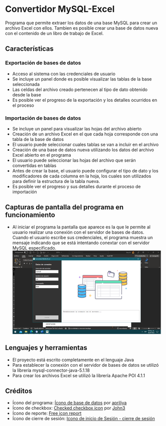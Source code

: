 # Convertidor MySQL-Excel
Programa que permite extraer los datos de una base MySQL para crear un archivo Excel con ellos.
Tambien es posible crear una base de datos nueva con el contenido de un libro de trabajo de Excel.

## Características
### Exportación de bases de datos
* Acceso al sistema con las credenciales de usuario
* Se incluye un panel donde es posible visualizar las tablas de la base seleccionada
* Las celdas del archivo creado pertenecen al tipo de dato obtenido desde la base
* Es posible ver el progreso de la exportación y los detalles ocurridos en el proceso

### Importación de bases de datos
* Se incluye un panel para visualizar las hojas del archivo abierto
* Creación de un archivo Excel en el que cada hoja corresponde con una tabla de la base de datos
* El usuario puede seleccionar cuales tablas se van a incluir en el archivo
* Creación de una base de datos nueva utilizando los datos del archivo Excel abierto en el programa
* El usuario puede seleccionar las hojas del archivo que serán convertidas en tablas
* Antes de crear la base, el usuario puede configurar el tipo de dato y los modificadores de cada columna en la hoja, los cuales son utilizados para definir la estructura de la tabla nueva.
* Es posible ver el progreso y sus detalles durante el proceso de importación

## Capturas de pantalla del programa en funcionamiento
* Al iniciar el programa la pantalla que aparece es la que le permite al usuario realizar una conexión con el servidor de bases de datos. Cuando el usuario escribe sus credenciales, el programa muestra un mensaje indicando que se está intentando conextar con el servidor MySQL especificado. 
![Inicio de sesión](Imagen1.png)

## Lenguajes y herramientas
* El proyecto está escrito completamente en el lenguaje Java
* Para establecer la conexión con el servidor de bases de datos se utilizó la librería mysql-connector-java-5.1.18
* Para crear los archivos Excel se utilizó la librería Apache POI 4.1.1

## Créditos
* Ícono del programa: [Ícono de base de datos](https://es.pngtree.com/freepng/database-icon-design--interaction-icon-vector-design_4158835.html) por [apriliya](https://es.pngtree.com/apriliya_10564130?type=1)
* Ícono de checkbox: [Checked checkbox icon](https://toppng.com/checked-checkbox-icon-checkbox-ico-PNG-free-PNG-Images_229651) por [John3](https://toppng.com/john3)
* Ícono de reporte: [Free icon report](https://flyclipart.com/es/free-icon-reports-report-icon-free-text-clothing-apparel-hd-png-download-1254786)
* Ícono de cierre de sesión: [Icono de inicio de Sesión - cierre de sesión](https://www.freepng.es/png-iaybnc/)
